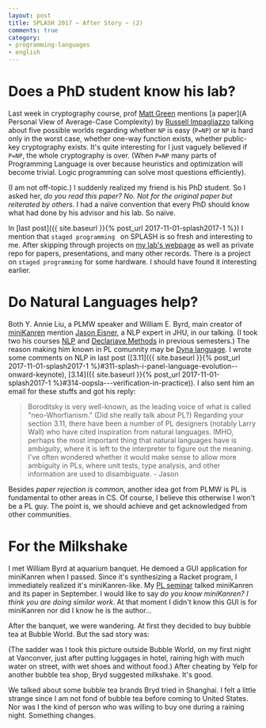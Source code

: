 ```yaml
---
layout: post
title: SPLASH 2017 ~ After Story ~ (2)
comments: true
category:
- programming-languages
- english
---
```


# Does a PhD student know his lab?

Last week in cryptography course, prof [Matt Green](https://isi.jhu.edu/~mgreen/) mentions [a paper](A Personal View of Average-Case Complexity) by [Russell Impagliazzo](https://cseweb.ucsd.edu/~russell/) talking about five possible worlds regarding whether `NP` is easy (`P=NP`) or `NP` is hard only in the worst case, whether one-way function exists, whether public-key cryptography exists. It's quite interesting for I just vaguely believed if `P=NP`, the whole cryptography is over. (When `P=NP` many parts of Programming Language is over because heuristics and optimization will become trivial. Logic programming can solve most questions efficiently).

(I am not off-topic.) I suddenly realized my friend is his PhD student. So I asked her, _do you read this paper?_  _No. Not for the original paper but reiterated by others_. I had a naïve convention that every PhD should know what had done by his advisor and his lab. So naïve.

In [last post]({{ site.baseurl }}{% post_url 2017-11-01-splash2017-1 %}) I mention that `staged programming ` on SPLASH is so fresh and interesting to me. After skipping through projects on [my lab's webpage](http://pl.cs.jhu.edu/) as well as private repo for papers, presentations, and many other records. There is a project on `staged programming` for some hardware. I should have found it interesting earlier.

# Do Natural Languages help?

Both Y. Annie Liu, a PLMW speaker and William E. Byrd, main creator of [miniKanren](http://minikanren.org/) mention [Jason Eisner](https://www.cs.jhu.edu/~jason/), a NLP expert in JHU, in our talking. (I took two his courses [NLP](http://www.cs.jhu.edu/~jason/465/) and [Declariave Methods](http://www.cs.jhu.edu/~jason/325/) in previous semesters.) The reason making him known in PL comunnity may be [Dyna language](https://github.com/nwf/dyna). I wrote some comments on NLP in last post ([3.11]({{ site.baseurl }}{% post_url 2017-11-01-splash2017-1 %}#311-splash-i-panel-language-evolution--onward-keynote), [3.14]({{ site.baseurl }}{% post_url 2017-11-01-splash2017-1 %}#314-oopsla---verification-in-practice)). I also sent him an email for these stuffs and got his reply:

> Boroditsky is very well-known, as the leading voice of what is called "neo-Whorfianism."  (Did she really talk about PL?)  Regarding your section 3.11, there have been a number of PL designers (notably Larry Wall) who have cited inspiration from natural languages.  IMHO, perhaps the most important thing that natural languages have is ambiguity, where it is left to the interpreter to figure out the meaning.  I've often wondered whether it would make sense to allow more ambiguity in PLs, where unit tests, type analysis, and other information are used to disambiguate. - Jason

Besides _paper rejection is common_, another idea got from PLMW is PL is fundamental to other areas in CS. Of course, I believe this otherwise I won't be a PL guy. The point is, we should achieve and get acknowledged from other communities.

# For the Milkshake

I met William Byrd at aquarium banquet. He demoed a GUI application for miniKanren when I passed. Since it's synthesizing a Racket program, I immediately realized it's miniKanren-like. My [PL seminar](http://pl.cs.jhu.edu/seminars/fall-2017/) talked miniKanren and its paper in September. I would like to say _do you know miniKanren? I think you are doing similar work_. At that moment I didn't know this GUI is for miniKanren nor did I know he is the author...

After the banquet, we were wandering. At first they decided to buy bubble tea at Bubble World. But the sad story was:

(The sadder was I took this picture outside Bubble World, on my first night at Vanconver, just after putting luggages in hotel, raining high with much water on street, with wet shoes and without food.) After cheating by Yelp for another bubble tea shop, Bryd suggested milkshake. It's good.

We talked about some bubble tea brands Bryd tried in Shanghai. I felt a little strange since I am not fond of bubble tea before coming to United States. Nor was I the kind of person who was willing to buy one during a raining night. Something changes.